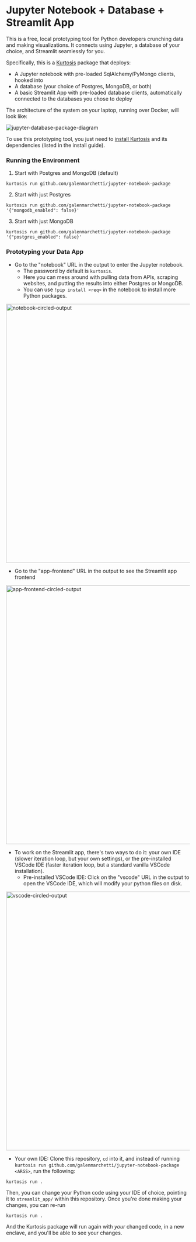 # Jupyter Notebook + Database + Streamlit App

This is a free, local prototyping tool for Python developers crunching data and making visualizations. It connects using Jupyter, a database of your choice, and Streamlit seamlessly for you.

Specifically, this is a [Kurtosis](https://github.com/kurtosis-tech/kurtosis) package that deploys:

- A Jupyter notebook with pre-loaded SqlAlchemy/PyMongo clients, hooked into
- A database (your choice of Postgres, MongoDB, or both)
- A basic Streamlit App with pre-loaded database clients, automatically connected to the databases you chose to deploy

The architecture of the system on your laptop, running over Docker, will look like:

![jupyter-database-package-diagram](https://github.com/galenmarchetti/jupyter-notebook-package/assets/11703004/5b48fe5e-e97f-431b-b31c-cd75d4d6426b)


To use this prototyping tool, you just need to [install Kurtosis](https://docs.kurtosis.com/install/) and its dependencies (listed in the install guide).

### Running the Environment

1. Start with Postgres and MongoDB (default)
```
kurtosis run github.com/galenmarchetti/jupyter-notebook-package
```
2. Start with just Postgres
```
kurtosis run github.com/galenmarchetti/jupyter-notebook-package '{"mongodb_enabled": false}'
```
3. Start with just MongoDB
```
kurtosis run github.com/galenmarchetti/jupyter-notebook-package '{"postgres_enabled": false}'
```

### Prototyping your Data App

- Go to the "notebook" URL in the output to enter the Jupyter notebook.
  - The password by default is `kurtosis`.
  - Here you can mess around with pulling data from APIs, scraping websites, and putting the results into either Postgres or MongoDB.
  - You can use `!pip install <req>` in the notebook to install more Python packages.
<img width="708" alt="notebook-circled-output" src="https://github.com/galenmarchetti/jupyter-notebook-package/assets/11703004/437b0262-ac4e-41d0-87da-e06ba6d1a0f7">

- Go to the "app-frontend" URL in the output to see the Streamlit app frontend
<img width="708" alt="app-frontend-circled-output" src="https://github.com/galenmarchetti/jupyter-notebook-package/assets/11703004/4639abd8-b720-4ca6-9944-00de74b618f9">

- To work on the Streamlit app, there's two ways to do it: your own IDE (slower iteration loop, but your own settings), or the pre-installed VSCode IDE (faster iteration loop, but a standard vanilla VSCode installation).
  - Pre-installed VSCode IDE: Click on the "vscode" URL in the output to open the VSCode IDE, which will modify your python files on disk.
<img width="708" alt="vscode-circled-output" src="https://github.com/galenmarchetti/jupyter-notebook-package/assets/11703004/16b14830-3361-43d9-a5ca-72105e2aed75">

  - Your own IDE: Clone this repository, `cd` into it, and instead of running `kurtosis run github.com/galenmarchetti/jupyter-notebook-package <ARGS>`, run the following:
    
```
kurtosis run .
```

Then, you can change your Python code using your IDE of choice, pointing it to `streamlit_app/` within this repository. Once you're done making your changes, you can re-run 

```
kurtosis run .
```

And the Kurtosis package will run again with _your_ changed code, in a new enclave, and you'll be able to see your changes.



